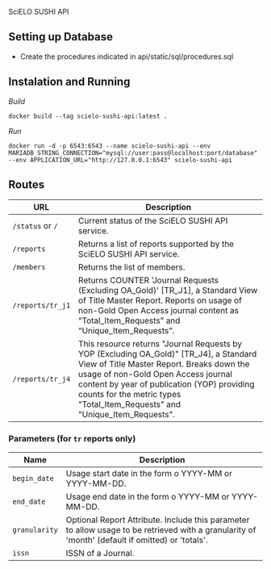 SciELO SUSHI API

## Setting up Database
- Create the procedures indicated in api/static/sql/procedures.sql

## Instalation and Running
_Build_
```shell script
docker build --tag scielo-sushi-api:latest .
```

_Run_
```
docker run -d -p 6543:6543 --name scielo-sushi-api --env MARIADB_STRING_CONNECTION="mysql://user:pass@localhost:port/database" --env APPLICATION_URL="http://127.0.0.1:6543" scielo-sushi-api
```

## Routes

URL | Description |
|----|----|
| `/status` or `/` | Current status of the SciELO SUSHI API service. |
| `/reports` | Returns a list of reports supported by the SciELO SUSHI API service. |
| `/members` | Returns the list of members. |
| `/reports/tr_j1` | Returns COUNTER 'Journal Requests (Excluding OA_Gold)' [TR_J1], a Standard View of Title Master Report. Reports on usage of non-Gold Open Access journal content as “Total_Item_Requests” and “Unique_Item_Requests”. |
| `/reports/tr_j4` | This resource returns "Journal Requests by YOP (Excluding OA_Gold)" [TR_J4], a Standard View of Title Master Report. Breaks down the usage of non-Gold Open Access journal content by year of publication (YOP) providing counts for the metric types "Total_Item_Requests" and "Unique_Item_Requests". |


### Parameters (for `tr` reports only)
| Name | Description | 
|------|-------------|
| `begin_date` | Usage start date in the form o YYYY-MM or YYYY-MM-DD. |
| `end_date` | Usage end date in the form o YYYY-MM or YYYY-MM-DD. |
| `granularity` | Optional Report Attribute. Include this parameter to allow usage to be retrieved with a granularity of 'month' (default if omitted) or 'totals'. |
| `issn` | ISSN of a Journal. | 
